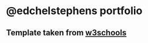 # @edchelstephens portfolio

## Template taken from [w3schools](https://www.w3schools.com/w3css/tryw3css_templates_dark_portfolio.htm)
